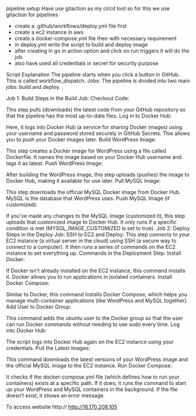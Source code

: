 pipeline setup 
Have use gitaction as my ci/cd tool so for this we use gitaction for pipelines
- create a .github/workflows/deploy.yml file first
- create a ec2 instance in aws
- create a docker-compose.yml file their with necessary requirement
- in deploy.yml write the script to build and deploy image
- after creating in go in action option and click on run triggers it will do the job
- also have used all credentials in secret for security purpose

Script Explanation 
The pipeline starts when you click a button in GitHub. This is called workflow_dispatch.
Jobs: The pipeline is divided into two main jobs: build and deploy.

Job 1: Build
Steps in the Build Job:
Checkout Code:

This step pulls (downloads) the latest code from your GitHub repository so that the pipeline has the most up-to-date files.
Log in to Docker Hub:

Here, it logs into Docker Hub (a service for sharing Docker images) using your username and password stored securely in GitHub Secrets. This allows you to push your Docker images later.
Build WordPress Image:

This step creates a Docker image for WordPress using a file called Dockerfile. It names the image based on your Docker Hub username and tags it as latest.
Push WordPress Image:

After building the WordPress image, this step uploads (pushes) the image to Docker Hub, making it available for use later.
Pull MySQL Image:

This step downloads the official MySQL Docker image from Docker Hub. MySQL is the database that WordPress uses.
Push MySQL Image (if customized):

If you've made any changes to the MySQL image (customized it), this step uploads that customized image to Docker Hub. It only runs if a specific condition is met (MYSQL_IMAGE_CUSTOMIZED is set to true).
Job 2: Deploy
Steps in the Deploy Job:
SSH to EC2 and Deploy:
This step connects to your EC2 instance (a virtual server in the cloud) using SSH (a secure way to connect to a computer). It then runs a series of commands on the EC2 instance to set everything up.
Commands in the Deployment Step:
Install Docker:

If Docker isn't already installed on the EC2 instance, this command installs it. Docker allows you to run applications in isolated containers.
Install Docker Compose:

Similar to Docker, this command installs Docker Compose, which helps you manage multi-container applications (like WordPress and MySQL together).
Add User to Docker Group:

This command adds the ubuntu user to the Docker group so that the user can run Docker commands without needing to use sudo every time.
Log into Docker Hub:

The script logs into Docker Hub again on the EC2 instance using your credentials.
Pull the Latest Images:

This command downloads the latest versions of your WordPress image and the official MySQL image to the EC2 instance.
Run Docker Compose:

It checks if the docker-compose.yml file (which defines how to run your containers) exists at a specific path. If it does, it runs the command to start up your WordPress and MySQL containers in the background. If the file doesn’t exist, it shows an error message.

To access website 
http://<ec2-ip>
http://16.170.208.105

